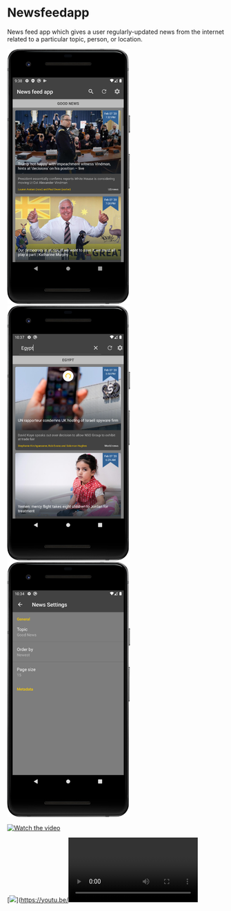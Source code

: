 # Newsfeedapp
News feed app which gives a user regularly-updated news from the internet related to a particular topic, person, or location. 

<img src="https://github.com/abdelaz9z/Newsfeedapp/blob/master/device-2020-02-07-213853.png" width=285><img src="https://github.com/abdelaz9z/Newsfeedapp/blob/master/device-2020-02-07-223812.png" width=285><img src="https://github.com/abdelaz9z/Newsfeedapp/blob/master/device-2020-02-07-223439.png" width=285>


[![Watch the video](https://www.linkedin.com/feed/update/urn:li:activity:6632397446133755905/)](https://youtu.be/dOyUGQdCJM0)


[<img src="https://img.youtube.com/vi/<VIDEO ID>/maxresdefault.jpg" width="50%">](https://youtu.be/<VIDEO ID>)
